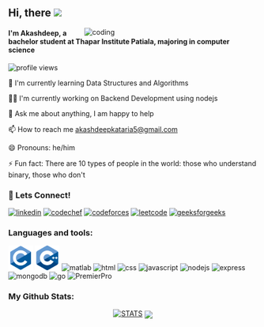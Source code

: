 
## Hi, there <img src="https://raw.githubusercontent.com/wasabeef/wasabeef/master/icons/wave.gif" width=40>

<img align="right" width=350 alt="coding" src="https://camo.githubusercontent.com/c1dcb74cc1c1835b1d716f5051499a2814c683c806b15f04b0eba492863703e9/68747470733a2f2f63646e2e6472696262626c652e636f6d2f75736572732f3733303730332f73637265656e73686f74732f363538313234332f6176656e746f2e676966">

#### I'm Akashdeep, a bachelor student at Thapar Institute Patiala, majoring in computer science

![profile views](https://komarev.com/ghpvc/?username=Akashdeep-k)

🧠 I'm currently learning Data Structures and Algorithms

👨‍💻 I'm currently working on Backend Development using nodejs

💬 Ask me about anything, I am happy to help

📫 How to reach me akashdeepkataria5@gmail.com

😄 Pronouns: he/him

⚡️ Fun fact: There are 10 types of people in the world: those who understand binary, those who don't


### 🔗 Lets Connect!

<p align="left">
<a href="https://www.linkedin.com/in/akashdeep-singh-kataria-485b61222/" target="blank"><img src="https://img.icons8.com/fluency/48/000000/linkedin.png" alt="linkedin" height="50" width="50" /></a>
<a href="https://www.codechef.com/users/akashdeep_k" target="blank"><img src="https://img.icons8.com/color/144/000000/codechef.png" alt="codechef" height="50" width="50" /></a>
<a href="https://codeforces.com/profile/Akashdeep_k" target="blank"><img src="https://img.icons8.com/external-tal-revivo-color-tal-revivo/96/000000/external-codeforces-programming-competitions-and-contests-programming-community-logo-color-tal-revivo.png" alt="codeforces" height="50" width="50" /></a>
<a href="https://leetcode.com/Akash_kataria/" target="blank"><img src="https://img.icons8.com/external-tal-revivo-color-tal-revivo/96/000000/external-level-up-your-coding-skills-and-quickly-land-a-job-logo-color-tal-revivo.png" alt="leetcode" height="50" width="50" /></a>
<a href="https://auth.geeksforgeeks.org/user/iamakashkataria18/" target="blank"><img src="https://img.icons8.com/color/144/000000/GeeksforGeeks.png" alt="geeksforgeeks" height="50" width="50" /></a>
</p>

### Languages and tools: 

<p align="left">
<img src="https://raw.githubusercontent.com/devicons/devicon/master/icons/c/c-original.svg" alt="c" width="50" height="50"/>
<img src="https://raw.githubusercontent.com/devicons/devicon/master/icons/cplusplus/cplusplus-original.svg" alt="cplusplus" width="50" height="50"/>
<img src="https://cdn.jsdelivr.net/gh/devicons/devicon/icons/matlab/matlab-original.svg" alt="matlab" width="50" height="50"/>
<img src="https://cdn.jsdelivr.net/gh/devicons/devicon/icons/html5/html5-original.svg" alt="html" width="50" height="50"/>
<img src="https://cdn.jsdelivr.net/gh/devicons/devicon/icons/css3/css3-original-wordmark.svg" alt="css" width="50" height="50"/>
<img src="https://cdn.jsdelivr.net/gh/devicons/devicon/icons/javascript/javascript-original.svg" alt="javascript" width="50" height="50"/>         
<img src="https://cdn.jsdelivr.net/gh/devicons/devicon/icons/nodejs/nodejs-original-wordmark.svg" alt="nodejs" width="50" height="50"/>        
<img src="https://cdn.jsdelivr.net/gh/devicons/devicon/icons/express/express-original.svg" alt="express" width="50" height="50"/>
<img src="https://cdn.jsdelivr.net/gh/devicons/devicon/icons/mongodb/mongodb-original-wordmark.svg" alt="mongodb" width="50" height="50"/>
<img src="https://cdn.jsdelivr.net/gh/devicons/devicon/icons/go/go-original.svg" alt="go" width="50" height="50"/>
<img src="https://cdn.jsdelivr.net/gh/devicons/devicon/icons/premierepro/premierepro-original.svg" alt="PremierPro" width="50" height="50"/>
</p>

### My Github Stats:

<p align="center">
<a href="https://github.com/Akashdeep-k" align="center"><img alt="STATS" src="https://github-readme-stats.vercel.app/api?username=Akashdeep-k&show_icons=true&theme=gotham" width="50%" ></a>

<img width="50%" align="center" src="https://github-readme-streak-stats.herokuapp.com/?user=Akashdeep-k&theme=gotham&hide_border=true&include_all_commits=true&hide_title=true" />
</p>
